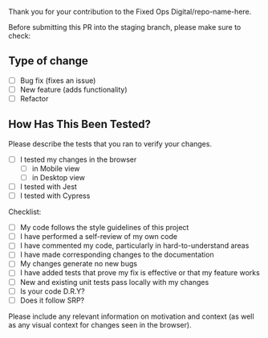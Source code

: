 Thank you for your contribution to the Fixed Ops Digital/repo-name-here.

Before submitting this PR into the staging branch, please make sure to check:

## Type of change
- [ ] Bug fix (fixes an issue)
- [ ] New feature (adds functionality)
- [ ] Refactor

## How Has This Been Tested?
Please describe the tests that you ran to verify your changes.
- [ ] I tested my changes in the browser
  - [ ] in Mobile view
  - [ ] in Desktop view     
- [ ] I tested with Jest
- [ ] I tested with Cypress

Checklist:
- [ ] My code follows the style guidelines of this project
- [ ] I have performed a self-review of my own code
- [ ] I have commented my code, particularly in hard-to-understand areas
- [ ] I have made corresponding changes to the documentation
- [ ] My changes generate no new bugs
- [ ] I have added tests that prove my fix is effective or that my feature works
- [ ] New and existing unit tests pass locally with my changes
- [ ] Is your code D.R.Y?
- [ ] Does it follow SRP?

Please include any relevant information on motivation and context (as well as any visual context for changes seen in the browser).
